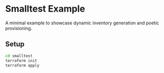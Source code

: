 # Smalltest Example

A minimal example to showcase dynamic inventory generation and poetic provisioning.

## Setup

```bash
cd smalltest
terraform init
terraform apply
```